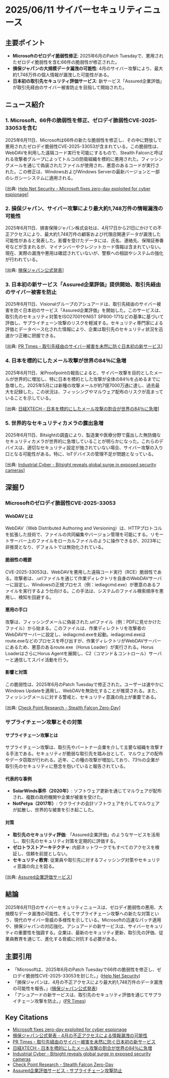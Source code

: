 # 2025/06/11 サイバーセキュリティニュース

## 主要ポイント
- **Microsoftのゼロデイ脆弱性修正**: 2025年6月のPatch Tuesdayで、悪用されたゼロデイ脆弱性を含む66件の脆弱性が修正された。
- **損保ジャパンの大規模データ漏洩の可能性**: 4月のサイバー攻撃により、最大約1,748万件の個人情報が漏洩した可能性がある。
- **日本初の取引先セキュリティ評価サービス**: 新サービス「Assured企業評価」が取引先経由のサイバー被害防止を目指して開始された。

## ニュース紹介

### 1. Microsoft、66件の脆弱性を修正、ゼロデイ脆弱性CVE-2025-33053を含む
2025年6月11日、Microsoftは66件の新たな脆弱性を修正し、その中に野放しで悪用されたゼロデイ脆弱性CVE-2025-33053が含まれている。この脆弱性は、WebDAVを利用した遠隔コード実行を可能にするもので、Stealth Falconと呼ばれる攻撃者グループによってトルコの防衛組織を標的に悪用された。フィッシングメールを通じて偽装されたファイルが使用され、悪意のあるコードが実行された。この修正は、WindowsおよびWindows Serverの最新バージョンと一部のレガシーシステムに適用される。

[出典: [Help Net Security - Microsoft fixes zero-day exploited for cyber espionage](https://www.helpnetsecurity.com/2025/06/11/microsoft-fixes-zero-day-exploited-for-cyber-espionage-cve-2025-33053/)] 

### 2. 損保ジャパン、サイバー攻撃により最大約1,748万件の情報漏洩の可能性
2025年6月11日、損害保険ジャパン株式会社は、4月17日から21日にかけての不正アクセスにより、最大約1,748万件の顧客および代理店関連データが漏洩した可能性があると発表した。影響を受けたデータには、氏名、連絡先、保険証券番号などが含まれるが、マイナンバーやクレジットカード情報は含まれていない。現在、実際の漏洩や悪用は確認されていないが、警察への相談やシステムの強化が行われている。

[出典: [損保ジャパン公式発表](https://www.sompo-japan.co.jp/announce/2025/202504_01/)] 

### 3. 日本初の新サービス「Assured企業評価」提供開始、取引先経由のサイバー被害を防止
2025年6月11日、Visionalグループのアシュアードは、取引先経由のサイバー被害を防ぐ日本初のサービス「Assured企業評価」を開始した。このサービスは、取引先のセキュリティ対策をISO27001やNIST SP800-171などの基準に基づいて評価し、サプライチェーン攻撃のリスクを軽減する。セキュリティ専門家による評価とデータベース化された情報により、企業は取引先のセキュリティ状況を迅速かつ正確に把握できる。

[出典: [PR Times - 取引先経由のサイバー被害を未然に防ぐ日本初の新サービス](https://prtimes.jp/main/html/rd/p/000000714.000034075.html)] 

### 4. 日本を標的にしたメール攻撃が世界の84％に急増
2025年6月11日、米Proofpointの報告によると、サイバー攻撃を目的としたメールが世界的に増加し、特に日本を標的とした攻撃が全体の84％を占めるまでに急増した。2025年5月には新種の攻撃メールが約7億7000万通に達し、過去最大を記録した。この状況は、フィッシングやマルウェア配布のリスクが高まっていることを示している。

[出典: [日経XTECH - 日本を標的にしたメール攻撃の割合が世界の84％に急増](https://xtech.nikkei.com/atcl/nxt/news/24/02597/)] 

### 5. 世界的なセキュリティカメラの露出急増
2025年6月11日、Bitsightの調査により、製造業や医療分野で露出した無防備なセキュリティカメラが世界的に急増していることが明らかになった。これらのデバイスは、適切なセキュリティ設定が施されていない場合、サイバー攻撃の入り口となる可能性がある。特に、IoTデバイスの管理不足が問題となっている。

[出典: [Industrial Cyber - Bitsight reveals global surge in exposed security cameras](https://industrialcyber.co/threats-attacks/bitsight-reveals-global-surge-in-exposed-unsecured-security-cameras-in-manufacturing-healthcare/)] 

## 深掘り

### Microsoftのゼロデイ脆弱性CVE-2025-33053

#### WebDAVとは
WebDAV（Web Distributed Authoring and Versioning）は、HTTPプロトコルを拡張した技術で、ファイルの共同編集やバージョン管理を可能にする。リモートサーバー上のファイルをローカルファイルのように操作できるが、2023年に非推奨となり、デフォルトでは無効化されている。

#### 脆弱性の概要
CVE-2025-33053は、WebDAVを悪用した遠隔コード実行（RCE）脆弱性である。攻撃者は、.urlファイルを通じて作業ディレクトリを自身のWebDAVサーバーに設定し、Windowsの正規プロセス（例：iediagcmd.exe）が悪意のあるファイルを実行するよう仕向ける。この手法は、システムのファイル検索順序を悪用し、検知を回避する。

#### 悪用の手口
攻撃は、フィッシングメールに偽装された.urlファイル（例：PDFに見せかけたファイル）から始まる。このファイルは、作業ディレクトリを攻撃者のWebDAVサーバーに設定し、iediagcmd.exeを起動。iediagcmd.exeはroute.exeなどのプロセスを呼び出すが、作業ディレクトリがWebDAVサーバーにあるため、悪意のあるroute.exe（Horus Loader）が実行される。Horus LoaderはさらにHorus Agentを展開し、C2（コマンド＆コントロール）サーバーと通信してスパイ活動を行う。

#### 影響と対策
この脆弱性は、2025年6月のPatch Tuesdayで修正された。ユーザーは速やかにWindows Updateを適用し、WebDAVを無効化することが推奨される。また、フィッシングメールに対する警戒と、セキュリティ意識の向上が重要である。

[出典: [Check Point Research - Stealth Falcon Zero-Day](https://research.checkpoint.com/2025/stealth-falcon-zero-day/)] 

### サプライチェーン攻撃とその対策

#### サプライチェーン攻撃とは
サプライチェーン攻撃は、取引先やパートナー企業を介して主要な組織を攻撃する手法である。セキュリティが脆弱な取引先を踏み台として、マルウェアの配布やデータ窃取が行われる。近年、この種の攻撃が増加しており、73％の企業が取引先のセキュリティに懸念を抱いていると報告されている。

#### 代表的な事例
- **SolarWinds事件（2020年）**: ソフトウェア更新を通じてマルウェアが配布され、複数の政府機関や企業が被害を受けた。
- **NotPetya（2017年）**: ウクライナの会計ソフトウェアを介してマルウェアが拡散し、世界的な被害を引き起こした。

#### 対策
- **取引先のセキュリティ評価**: 「Assured企業評価」のようなサービスを活用し、取引先のセキュリティ対策を定期的に評価する。
- **ゼロトラストアーキテクチャ**: 内部ネットワークでもすべてのアクセスを検証し、信頼を前提としない。
- **セキュリティ教育**: 従業員や取引先に対するフィッシング対策やセキュリティ意識の向上を図る。

[出典: [Assured企業評価サービス](https://assured.jp/tp?utm_source=servise_site&utm_medium=social&utm_campaign=other&utm_content=250611)] 

## 結論
2025年6月11日のサイバーセキュリティニュースは、ゼロデイ脆弱性の悪用、大規模なデータ漏洩の可能性、そしてサプライチェーン攻撃への新たな対策という、現代のサイバー脅威の多様性を示している。Microsoftの迅速なパッチ適用や、損保ジャパンの対応強化、アシュアードの新サービスは、サイバーセキュリティの重要性を強調する。企業は、最新のセキュリティ更新、取引先の評価、従業員教育を通じて、進化する脅威に対抗する必要がある。

## 主要引用
- 「Microsoftは、2025年6月のPatch Tuesdayで66件の脆弱性を修正し、ゼロデイ脆弱性CVE-2025-33053を封じた。」([Help Net Security](https://www.helpnetsecurity.com/2025/06/11/microsoft-fixes-zero-day-exploited-for-cyber-espionage-cve-2025-33053/)) 
- 「損保ジャパンは、4月の不正アクセスにより最大約1,748万件のデータ漏洩の可能性を報告。」([損保ジャパン公式発表](https://www.sompo-japan.co.jp/announce/2025/202504_01/)) 
- 「アシュアードの新サービスは、取引先のセキュリティ評価を通じてサプライチェーン攻撃を防止。」([PR Times](https://prtimes.jp/main/html/rd/p/000000714.000034075.html)) 

## Key Citations
- [Microsoft fixes zero-day exploited for cyber espionage](https://www.helpnetsecurity.com/2025/06/11/microsoft-fixes-zero-day-exploited-for-cyber-espionage-cve-2025-33053/)
- [損保ジャパン公式発表 - 4月の不正アクセスによる情報漏洩の可能性](https://www.sompo-japan.co.jp/announce/2025/202504_01/)
- [PR Times - 取引先経由のサイバー被害を未然に防ぐ日本初の新サービス](https://prtimes.jp/main/html/rd/p/000000714.000034075.html)
- [日経XTECH - 日本を標的にしたメール攻撃の割合が世界の84％に急増](https://xtech.nikkei.com/atcl/nxt/news/24/02597/)
- [Industrial Cyber - Bitsight reveals global surge in exposed security cameras](https://industrialcyber.co/threats-attacks/bitsight-reveals-global-surge-in-exposed-unsecured-security-cameras-in-manufacturing-healthcare/)
- [Check Point Research - Stealth Falcon Zero-Day](https://research.checkpoint.com/2025/stealth-falcon-zero-day/)
- [Assured企業評価サービス - サプライチェーン攻撃防止](https://assured.jp/tp?utm_source=servise_site&utm_medium=social&utm_campaign=other&utm_content=250611)